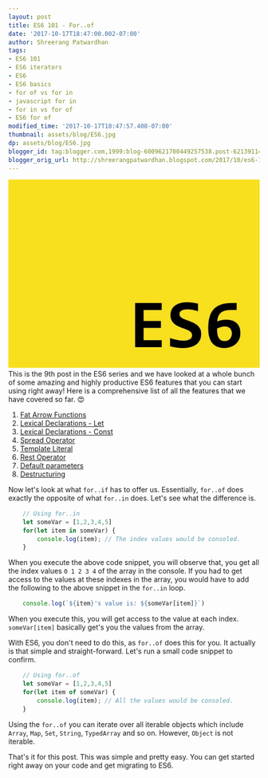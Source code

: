 ```yaml
---
layout: post
title: ES6 101 - For..of
date: '2017-10-17T18:47:00.002-07:00'
author: Shreerang Patwardhan
tags:
- ES6 101
- ES6 iterators
- ES6
- ES6 basics
- for of vs for in
- javascript for in
- for in vs for of
- ES6 for of
modified_time: '2017-10-17T18:47:57.408-07:00'
thumbnail: assets/blog/ES6.jpg
dp: assets/blog/ES6.jpg
blogger_id: tag:blogger.com,1999:blog-6009621700449257538.post-6213911486987721230
blogger_orig_url: http://shreerangpatwardhan.blogspot.com/2017/10/es6-101-forof.html
---
```


![ES6 Banner image](/assets/blog/ES6.jpg)
This is the 9th post in the ES6 series and we have looked at a whole bunch of some amazing and highly productive ES6 features that you can start using right away! Here is a comprehensive list of all the features that we have covered so far. &#128525;
1. [Fat Arrow Functions](https://theuidev.github.io/es6-fat-arrow-functions/)
2. [Lexical Declarations - Let](https://theuidev.github.io/es6-101-lexical-declarations-let/)
3. [Lexical Declarations - Const](https://theuidev.github.io/es6-101-lexical-declarations-const/)
4. [Spread Operator](https://theuidev.github.io/es6-101-spread-operator/)
5. [Template Literal](https://theuidev.github.io/es6-template-literals/)
6. [Rest Operator](https://theuidev.github.io/es6-rest-operator/)
7. [Default parameters](https://theuidev.github.io/es6-101-default-parameters/)
8. [Destructuring](https://theuidev.github.io/es6-101-destructuring/)

Now let's look at what ```for..if``` has to offer us. Essentially, ```for..of``` does exactly the opposite of what ```for..in``` does. Let's see what the difference is.
```javascript
    // Using for..in
    let someVar = [1,2,3,4,5]
    for(let item in someVar) {
        console.log(item); // The index values would be consoled.
    }
```
When you execute the above code snippet, you will observe that, you get all the index values ```0 1 2 3 4``` of the array in the console. If you had to get access to the values at these indexes in the array, you would have to add the following to the above snippet in the ```for..in``` loop.
```javascript
    console.log(`${item}'s value is: ${someVar[item]}`)
```
When you execute this, you will get access to the value at each index. ```someVar[item]``` basically get's you the values from the array.

With ES6, you don't need to do this, as ```for..of``` does this for you. It actually is that simple and straight-forward. Let's run a small code snippet to confirm.
```javascript
    // Using for..of
    let someVar = [1,2,3,4,5]
    for(let item of someVar) {
        console.log(item); // All the values would be consoled.
    }
```
Using the ```for..of``` you can iterate over all iterable objects which include ```Array```, ```Map```, ```Set```, ```String```, ```TypedArray``` and so on. However, ```Object``` is not iterable.

That's it for this post. This was simple and pretty easy. You can get started right away on your code and get migrating to ES6.

